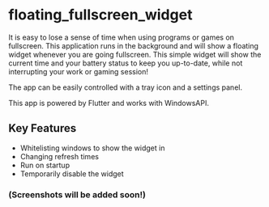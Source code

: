 # floating_fullscreen_widget

It is easy to lose a sense of time when using programs or games on fullscreen.
This application runs in the background and will show a floating widget whenever you are going fullscreen. This simple widget will show the current time and your battery status to keep you up-to-date, while not interrupting your work or gaming session!

The app can be easily controlled with a tray icon and a settings panel.

This app is powered by Flutter and works with WindowsAPI.

## Key Features

* Whitelisting windows to show the widget in
* Changing refresh times
* Run on startup
* Temporarily disable the widget

### (Screenshots will be added soon!)
